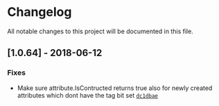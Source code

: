 # Changelog
All notable changes to this project will be documented in this file.

## [1.0.64] - 2018-06-12
### Fixes
- Make sure attribute.IsContructed returns true also for newly created attributes which dont have the tag bit set [`dc1dbae`](https://github.com/vforteli/Flexinets.Ldap.Core/commit/dc1dbae) 
